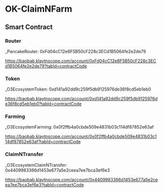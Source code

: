 # OK-ClaimNFarm

## Smart Contract

### Router

_PancakeRouter: 0xFd04cC12e8F5B50cF228c3ECd1B5064fe2e2de79

https://baobab.klaytnscope.com/account/0xFd04cC12e8F5B50cF228c3ECd1B5064fe2e2de79?tabId=contractCode

### Token

_O3EcosystemToken: 0xd141a92dd9c259f5db9125976de36f8cd5eb1eb0

https://baobab.klaytnscope.com/account/0xd141a92dd9c259f5db9125976de36f8cd5eb1eb0?tabId=contractCode

### Farming

_O3EcosystemFarming: 0x0f2ffb4a0cbde509e4831b03c114df87852e63af

https://baobab.klaytnscope.com/account/0x0f2ffb4a0cbde509e4831b03c114df87852e63af?tabId=contractCode

### ClaimNTransfer

_O3EcosystemClaimNTransfer: 0x4409983366d1453e677a5e2ceea7ee7bca3ef6e3

https://baobab.klaytnscope.com/account/0x4409983366d1453e677a5e2ceea7ee7bca3ef6e3?tabId=contractCode
